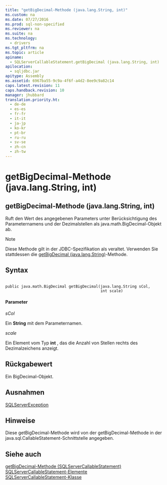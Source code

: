 ```yaml
---
title: "getBigDecimal-Methode (java.lang.String, int)"
ms.custom: na
ms.date: 07/27/2016
ms.prod: sql-non-specified
ms.reviewer: na
ms.suite: na
ms.technology: 
  - drivers
ms.tgt_pltfrm: na
ms.topic: article
apiname: 
  - SQLServerCallableStatement.getBigDecimal (java.lang.String, int)
apilocation: 
  - sqljdbc.jar
apitype: Assembly
ms.assetid: 6967ba55-9c9a-4f6f-a4d2-8ee9c9a82c14
caps.latest.revision: 11
caps.handback.revision: 10
manager: jhubbard
translation.priority.ht: 
  - de-de
  - es-es
  - fr-fr
  - it-it
  - ja-jp
  - ko-kr
  - pt-br
  - ru-ru
  - sv-se
  - zh-cn
  - zh-tw
---
```

# getBigDecimal-Methode (java.lang.String, int)
    
## getBigDecimal\-Methode \(java.lang.String, int\)  
 Ruft den Wert des angegebenen Parameters unter Berücksichtigung des Parameternamens und der Dezimalstellen als java.math.BigDecimal\-Objekt ab.  
  
> [!NOTE]  
>  Diese Methode gilt in der JDBC\-Spezifikation als veraltet. Verwenden Sie stattdessen die [getBigDecimal \(java.lang.String\)](../content/getBigDecimal-Method--java.lang.String-.md)\-Methode.  
  
## Syntax  
  
```  
  
public java.math.BigDecimal getBigDecimal(java.lang.String sCol,  
                                          int scale)  
```  
  
#### Parameter  
 *sCol*  
  
 Ein **String** mit dem Parameternamen.  
  
 *scale*  
  
 Ein Element vom Typ **int** , das die Anzahl von Stellen rechts des Dezimalzeichens anzeigt.  
  
## Rückgabewert  
 Ein BigDecimal\-Objekt.  
  
## Ausnahmen  
 [SQLServerException](../content/SQLServerException-Class.md)  
  
## Hinweise  
 Diese getBigDecimal\-Methode wird von der getBigDecimal\-Methode in der java.sql.CallableStatement\-Schnittstelle angegeben.  
  
## Siehe auch  
 [getBigDecimal-Methode &#40;SQLServerCallableStatement&#41;](../content/getBigDecimal-Method--SQLServerCallableStatement-.md)   
 [SQLServerCallableStatement-Elemente](../content/SQLServerCallableStatement-Members.md)   
 [SQLServerCallableStatement-Klasse](../content/SQLServerCallableStatement-Class.md)  
  
  